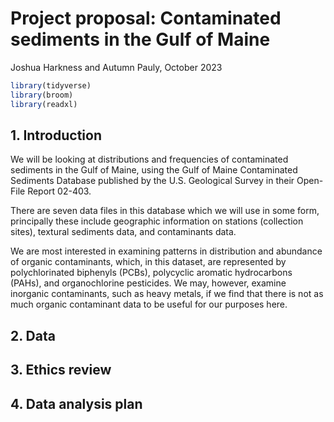 Project proposal: Contaminated sediments in the Gulf of Maine
================
Joshua Harkness and Autumn Pauly,
October 2023

``` r
library(tidyverse)
library(broom)
library(readxl)
```

## 1. Introduction

We will be looking at distributions and frequencies of contaminated
sediments in the Gulf of Maine, using the Gulf of Maine Contaminated
Sediments Database published by the U.S. Geological Survey in their
Open-File Report 02-403.

There are seven data files in this database which we will use in some
form, principally these include geographic information on stations
(collection sites), textural sediments data, and contaminants data.

We are most interested in examining patterns in distribution and
abundance of organic contaminants, which, in this dataset, are
represented by polychlorinated biphenyls (PCBs), polycyclic aromatic
hydrocarbons (PAHs), and organochlorine pesticides. We may, however,
examine inorganic contaminants, such as heavy metals, if we find that
there is not as much organic contaminant data to be useful for our
purposes here.

## 2. Data

## 3. Ethics review

## 4. Data analysis plan
